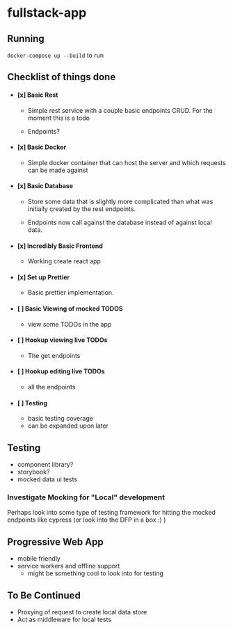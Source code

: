 # fullstack-app

## Running

`docker-compose up --build` to run

## Checklist of things done

- #### [x] Basic Rest

  - Simple rest service with a couple basic endpoints CRUD. For the moment this is a todo

  - Endpoints?

- #### [x] Basic Docker

  - Simple docker container that can host the server and which requests can be made against

- #### [x] Basic Database

  - Store some data that is slightly more complicated than what was initially created by the rest endpoints.

  - Endpoints now call against the database instead of against local data.

- #### [x] Incredibly Basic Frontend

  - Working create react app

- #### [x] Set up Prettier

  - Basic prettier implementation.

- #### [ ] Basic Viewing of mocked TODOS

  - view some TODOs in the app

- #### [ ] Hookup viewing live TODOs

  - The get endpoints

- #### [ ] Hookup editing live TODOs

  - all the endpoints

- #### [ ] Testing

  - basic testing coverage
  - can be expanded upon later

## Testing

- component library?
- storybook?
- mocked data ui tests

### Investigate Mocking for "Local" development

Perhaps look into some type of testing framework for hitting the mocked endpoints like cypress (or look into the DFP in a box :) )

## Progressive Web App

- mobile friendly
- service workers and offline support
  - might be something cool to look into for testing

## To Be Continued

- Proxying of request to create local data store
- Act as middleware for local tests
